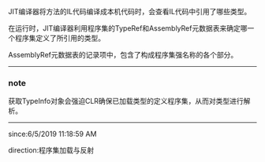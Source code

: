 
JIT编译器将方法的IL代码编译成本机代码时，会查看IL代码中引用了哪些类型。

在运行时，JIT编译器利用程序集的TypeRef和AssemblyRef元数据表来确定哪一个程序集定义了所引用的类型。

AssemblyRef元数据表的记录项中，包含了构成程序集强名称的各个部分。



----------

### note ###

获取TypeInfo对象会强迫CLR确保已加载类型的定义程序集，从而对类型进行解析。


----------
since:6/5/2019 11:18:59 AM 

direction:程序集加载与反射